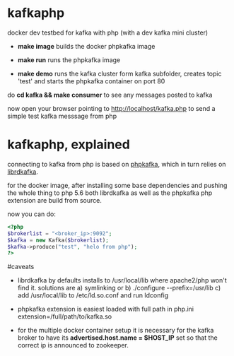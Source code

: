 # kafkaphp
docker dev testbed for kafka with php (with a dev kafka mini cluster)

- **make image**
  builds the docker phpkafka image
  
- **make run**
  runs the phpkafka image
  
- **make demo**
  runs the kafka cluster form kafka subfolder, creates topic 'test' and starts the phpkafka container on port 80
  
do __cd kafka && make consumer__ to see any messages posted to kafka

now open your browser pointing to <http://localhost/kafka.php> to send a simple test kafka messsage from php

# kafkaphp, explained

connecting to kafka from php is based on [phpkafka](https://github.com/EVODelavega/phpkafka), which in turn relies on
[librdkafka](https://github.com/edenhill/librdkafka/).

for the docker image, after installing some base dependencies and pushing the whole thing to php 5.6 both librdkafka as well as the phpkafka php extension are build from source.

now you can do:

```php
<?php
$brokerlist = "<broker_ip>:9092";
$kafka = new Kafka($brokerlist);
$kafka->produce("test", "helo from php");
?>
```

#caveats

- librdkafka by defaults installs to /usr/local/lib where apache2/php won't find it. solutions are a) symlinking or b) ./configure --prefix=/usr/lib c) add /usr/local/lib to /etc/ld.so.conf and run ldconfig

- phpkafka extension is easiest loaded with full path in php.ini extension=/full/path/to/kafka.so

- for the multiple docker container setup it is necessary for the kafka broker to have its **advertised.host.name = $HOST_IP** set so that the correct ip is announced to zookeeper.
